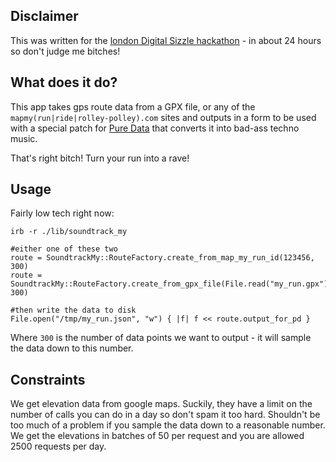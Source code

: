 Disclaimer
----------

This was written for the [london Digital Sizzle hackathon](http://www.thedigitalsizzle.com/) - in about 24 hours so
don't judge me bitches!

What does it do?
----------------

This app takes gps route data from a GPX file, or any of the
`mapmy(run|ride|rolley-polley).com` sites and outputs in a form to be used with
a special patch for [Pure Data](http://puredata.info/) that converts it into
bad-ass techno music.

That's right bitch! Turn your run into a rave!

Usage
-----

Fairly low tech right now:

    irb -r ./lib/soundtrack_my

    #either one of these two
    route = SoundtrackMy::RouteFactory.create_from_map_my_run_id(123456, 300)
    route = SoundtrackMy::RouteFactory.create_from_gpx_file(File.read("my_run.gpx"), 300)

    #then write the data to disk
    File.open("/tmp/my_run.json", "w") { |f| f << route.output_for_pd }

Where `300` is the number of data points we want to output - it will sample the
data down to this number.

Constraints
----------

We get elevation data from google maps.  Suckily, they have a limit on the
number of calls you can do in a day so don't spam it too hard. Shouldn't be too
much of a problem if you sample the data down to a reasonable number. We get
the elevations in batches of 50 per request and you are allowed 2500 requests
per day.
